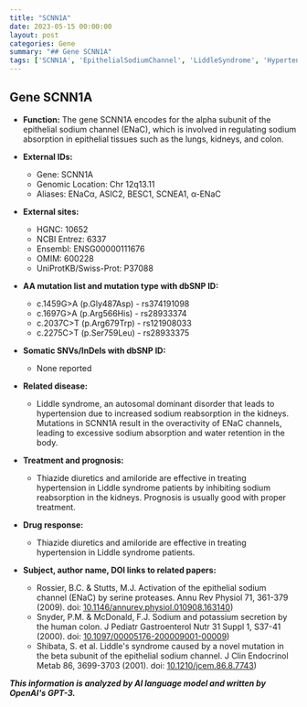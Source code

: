 ```yaml
---
title: "SCNN1A"
date: 2023-05-15 00:00:00
layout: post
categories: Gene
summary: "## Gene SCNN1A"
tags: ['SCNN1A', 'EpithelialSodiumChannel', 'LiddleSyndrome', 'Hypertension', 'ThiazideDiuretics', 'Amiloride', 'SodiumReabsorption', 'GeneticMutation']
---
```


## Gene SCNN1A

- **Function:** The gene SCNN1A encodes for the alpha subunit of the epithelial sodium channel (ENaC), which is involved in regulating sodium absorption in epithelial tissues such as the lungs, kidneys, and colon.

- **External IDs:**
    - Gene: SCNN1A
    - Genomic Location: Chr 12q13.11
    - Aliases: ENaCα, ASIC2, BESC1, SCNEA1, α-ENaC

- **External sites:**
    - HGNC: 10652
    - NCBI Entrez: 6337
    - Ensembl: ENSG00000111676
    - OMIM: 600228
    - UniProtKB/Swiss-Prot: P37088

- **AA mutation list and mutation type with dbSNP ID:**
    - c.1459G>A (p.Gly487Asp) - rs374191098
    - c.1697G>A (p.Arg566His) - rs28933374
    - c.2037C>T (p.Arg679Trp) - rs121908033
    - c.2275C>T (p.Ser759Leu) - rs28933375

- **Somatic SNVs/InDels with dbSNP ID:**
    - None reported

- **Related disease:** 
    - Liddle syndrome, an autosomal dominant disorder that leads to hypertension due to increased sodium reabsorption in the kidneys. Mutations in SCNN1A result in the overactivity of ENaC channels, leading to excessive sodium absorption and water retention in the body.

- **Treatment and prognosis:**
    - Thiazide diuretics and amiloride are effective in treating hypertension in Liddle syndrome patients by inhibiting sodium reabsorption in the kidneys. Prognosis is usually good with proper treatment.

- **Drug response:**
    - Thiazide diuretics and amiloride are effective in treating hypertension in Liddle syndrome patients.

- **Subject, author name, DOI links to related papers:**
    - Rossier, B.C. & Stutts, M.J. Activation of the epithelial sodium channel (ENaC) by serine proteases. Annu Rev Physiol 71, 361-379 (2009). doi: [10.1146/annurev.physiol.010908.163140](https://doi.org/10.1146/annurev.physiol.010908.163140))
    - Snyder, P.M. & McDonald, F.J. Sodium and potassium secretion by the human colon. J Pediatr Gastroenterol Nutr 31 Suppl 1, S37-41 (2000). doi: [10.1097/00005176-200009001-00009](https://doi.org/10.1097/00005176-200009001-00009))
    - Shibata, S. et al. Liddle's syndrome caused by a novel mutation in the beta subunit of the epithelial sodium channel. J Clin Endocrinol Metab 86, 3699-3703 (2001). doi: [10.1210/jcem.86.8.7743](https://doi.org/10.1210/jcem.86.8.7743))

**_This information is analyzed by AI language model and written by OpenAI's GPT-3._**
